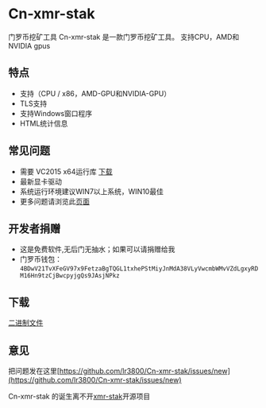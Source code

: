 # Cn-xmr-stak
门罗币挖矿工具
Cn-xmr-stak 是一款门罗币挖矿工具。 支持CPU，AMD和NVIDIA gpus
## 特点
* 支持（CPU / x86，AMD-GPU和NVIDIA-GPU）
* TLS支持
* 支持Windows窗口程序
* HTML统计信息
## 常见问题
* 需要 VC2015 x64运行库 [下载](https://go.microsoft.com/fwlink/?LinkId=746572)
* 最新显卡驱动
* 系统运行环境建议WIN7以上系统，WIN10最佳
* 更多问题请浏览此[页面](https://github.com/fireice-uk/xmr-stak/blob/master/doc/FAQ.md#selockmemoryprivilege-failed)

## 开发者捐赠
* 这是免费软件,无后门无抽水；如果可以请捐赠给我
* 门罗币钱包：
`4BDwV21TvXFeGV97x9FetzaBgTQGL1txhePStMiyJnMdA38VLyVwcmbWMvVZdLgxyRDM16Hn9tzCjBwcpyjgQs9JAsjNPkz`
 

## 下载
[二进制文件](https://github.com/lr3800/Cn-xmr-stak/releases)

## 意见
把问题发在这里[https://github.com/lr3800/Cn-xmr-stak/issues/new](https://github.com/lr3800/Cn-xmr-stak/issues/new)

Cn-xmr-stak 的诞生离不开[xmr-stak](https://github.com/fireice-uk/xmr-stak)开源项目
